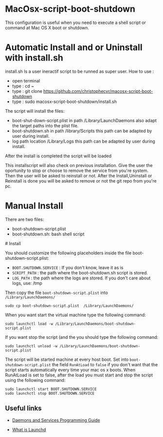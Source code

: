 MacOsx-script-boot-shutdown
===========================

This configuration is useful when you need to execute a shell script or command at Mac OS X boot or shutdown.

# Automatic Install and or Uninstall with install.sh

install.sh Is a user ineractif script to be runned as super user. How to use :
- open terminal
- type : cd ~
- type : git clone https://github.com/christophecvr/macosx-script-boot-shutdown
- type : sudo macosx-script-boot-shutdown/install.sh

The script will install the files:

- boot-shut-down-script.plist in path /Library/LaunchDaemons also adapt the target paths into the plist file.
- boot-shutdown.sh in path /library/Scripts this path can be adapted by user during install.
- log path location /Library/Logs this path can be adapted by user during install.

After the install is completed the script will be loaded

This installscript will also check on previous installation. 
Give the user the oportunity to stop or choose to remove the service from you're system.
Then the user will be asked to reinstall or not.
After the Install,Uninstall or Reinstall is done you will be asked to remove or not the
git repo from you're pc.

# Manual Install

There are two files:

- boot-shutdown-script.plist
- boot-shutdown.sh: bash shell script

# Install

You should customize the following placeholders inside the file boot-shutdown-script.plist:

- `BOOT.SHUTDOWN.SERVICE` : If you don't know, leave it as is
- `SCRIPT_PATH` : the path where the boot-shutdown.sh script is stored.
- `LOG_PATH` : the path where the logs are stored. If you don't care about logs, use: /tmp

Then copy the file `boot-shutdown-script.plist` into `/Library/LaunchDaemons/`

    sudo cp boot-shutdown-script.plist  /Library/LaunchDaemons/

When you want start the virtual machine type the following command:

    sudo launchctl load -w /Library/LaunchDaemons/boot-shutdown-script.plist

If you want stop the script (and the  you should type the following command:

    sudo launchctl unload -w /Library/LaunchDaemons/boot-shutdown-script.plist

The script will be started machine at every host boot.
Set into `boot-shutdown-script.plist` the field `RunAtLoad` to `false` if you don't want that the script starts automatically every time your mac os x boots.
When RunAtLoad is set to false, after the load you must start and stop the script using the following command:

    sudo launchctl start BOOT.SHUTDOWN.SERVICE
    sudo launchctl stop BOOT.SHUTDOWN.SERVICE

## Useful links

- [Daemons and Services Programming Guide][1]
- [What is Launchd][2]


  [1]: https://developer.apple.com/library/archive/documentation/MacOSX/Conceptual/BPSystemStartup/Chapters/Introduction.html
  [2]: http://www.launchd.info/ 

    
